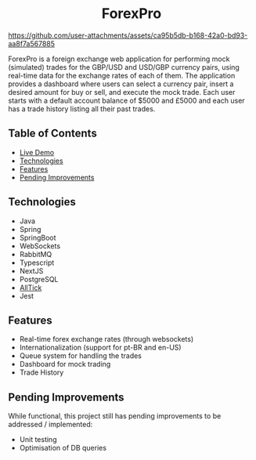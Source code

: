 <h1 align="center">ForexPro</h1>



https://github.com/user-attachments/assets/ca95b5db-b168-42a0-bd93-aa8f7a567885



ForexPro is a foreign exchange web application for performing mock (simulated) trades for the GBP/USD and USD/GBP currency pairs, using real-time data for the exchange rates of each of them. The application provides a dashboard where users can select a currency pair, insert a desired amount for buy or sell, and execute the mock trade. Each user starts with a default account balance of $5000 and £5000 and each user has a trade history listing all their past trades. 

## Table of Contents
- [Live Demo](#live-demo)
- [Technologies](#technologies)
- [Features](#features)
- [Pending Improvements](#pending-improvements)

## Technologies
- Java
- Spring
- SpringBoot
- WebSockets
- RabbitMQ
- Typescript
- NextJS 
- PostgreSQL
- [AllTick](https://alltick.co/en-US)
- Jest

## Features 
- Real-time forex exchange rates (through websockets)
- Internationalization (support for pt-BR and en-US)
- Queue system for handling the trades
- Dashboard for mock trading
- Trade History

## Pending Improvements
While functional, this project still has pending improvements to be addressed / implemented:
- Unit testing
- Optimisation of DB queries
